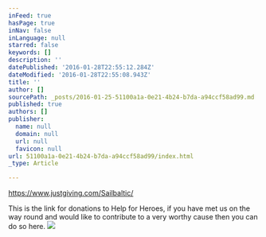```yaml
---
inFeed: true
hasPage: true
inNav: false
inLanguage: null
starred: false
keywords: []
description: ''
datePublished: '2016-01-28T22:55:12.284Z'
dateModified: '2016-01-28T22:55:08.943Z'
title: ''
author: []
sourcePath: _posts/2016-01-25-51100a1a-0e21-4b24-b7da-a94ccf58ad99.md
published: true
authors: []
publisher:
  name: null
  domain: null
  url: null
  favicon: null
url: 51100a1a-0e21-4b24-b7da-a94ccf58ad99/index.html
_type: Article

---
```

https://www.justgiving.com/Sailbaltic/

This is the link for donations to Help for Heroes, if you have met us on the way round and would like to contribute to a very worthy cause then you can do so here.
![](https://s3-us-west-2.amazonaws.com/the-grid-img/p/e1ed1e824fa5f822dbef20f359ba74a328e46fc9.jpg)